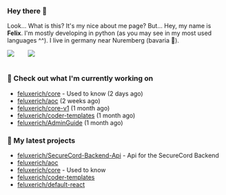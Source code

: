### Hey there 👋

Look... What is this? It's my nice about me page? But... Hey, my name is **Felix**. I'm mostly developing in python (as you may see in my most used languages ^^). I live in germany near Nuremberg (bavaria :beers:).
<div style="display: flex; flex-direction: row">
<img align="left" style="margin-right: 1rem" src="https://github-readme-stats.vercel.app/api?username=Feluxerich&theme=dark&show_icons=true&count_private=true">
<img align="right" style="margin-left: 1rem" src="https://github-readme-stats.vercel.app/api/top-langs/?username=Feluxerich&theme=dark">
</div>
<br style="visibility: hidden; width: 100%" />

### :construction_worker: Check out what I'm currently working on

- [feluxerich/core](https://github.com/feluxerich/core) - Used to know (2 days ago)
- [feluxerich/aoc](https://github.com/feluxerich/aoc) (2 weeks ago)
- [feluxerich/core-v1](https://github.com/feluxerich/core-v1) (1 month ago)
- [feluxerich/coder-templates](https://github.com/feluxerich/coder-templates) (1 month ago)
- [feluxerich/AdminGuide](https://github.com/feluxerich/AdminGuide) (1 month ago)

### :seedling: My latest projects

- [feluxerich/SecureCord-Backend-Api](https://github.com/feluxerich/SecureCord-Backend-Api) - Api for the SecureCord Backend
- [feluxerich/aoc](https://github.com/feluxerich/aoc)
- [feluxerich/core](https://github.com/feluxerich/core) - Used to know
- [feluxerich/coder-templates](https://github.com/feluxerich/coder-templates)
- [feluxerich/default-react](https://github.com/feluxerich/default-react)
